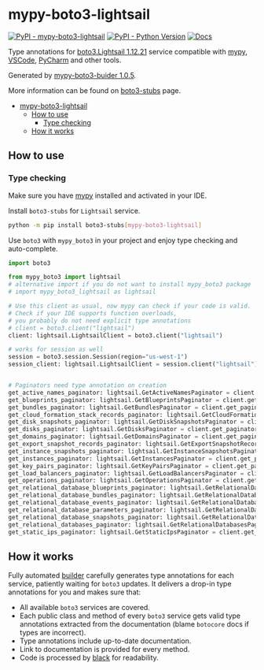 # mypy-boto3-lightsail

[![PyPI - mypy-boto3-lightsail](https://img.shields.io/pypi/v/mypy-boto3-lightsail.svg?color=blue)](https://pypi.org/project/mypy-boto3-lightsail)
[![PyPI - Python Version](https://img.shields.io/pypi/pyversions/mypy-boto3-lightsail.svg?color=blue)](https://pypi.org/project/mypy-boto3-lightsail)
[![Docs](https://img.shields.io/readthedocs/mypy-boto3-builder.svg?color=blue)](https://mypy-boto3-builder.readthedocs.io/)

Type annotations for
[boto3.Lightsail 1.12.21](https://boto3.amazonaws.com/v1/documentation/api/1.12.21/reference/services/lightsail.html#Lightsail) service
compatible with [mypy](https://github.com/python/mypy), [VSCode](https://code.visualstudio.com/),
[PyCharm](https://www.jetbrains.com/pycharm/) and other tools.

Generated by [mypy-boto3-buider 1.0.5](https://github.com/vemel/mypy_boto3_builder).

More information can be found on [boto3-stubs](https://pypi.org/project/boto3-stubs/) page.

- [mypy-boto3-lightsail](#mypy-boto3-lightsail)
  - [How to use](#how-to-use)
    - [Type checking](#type-checking)
  - [How it works](#how-it-works)

## How to use

### Type checking

Make sure you have [mypy](https://github.com/python/mypy) installed and activated in your IDE.

Install `boto3-stubs` for `Lightsail` service.

```bash
python -m pip install boto3-stubs[mypy-boto3-lightsail]
```

Use `boto3` with `mypy_boto3` in your project and enjoy type checking and auto-complete.

```python
import boto3

from mypy_boto3 import lightsail
# alternative import if you do not want to install mypy_boto3 package
# import mypy_boto3_lightsail as lightsail

# Use this client as usual, now mypy can check if your code is valid.
# Check if your IDE supports function overloads,
# you probably do not need explicit type annotations
# client = boto3.client("lightsail")
client: lightsail.LightsailClient = boto3.client("lightsail")

# works for session as well
session = boto3.session.Session(region="us-west-1")
session_client: lightsail.LightsailClient = session.client("lightsail")


# Paginators need type annotation on creation
get_active_names_paginator: lightsail.GetActiveNamesPaginator = client.get_paginator("get_active_names")
get_blueprints_paginator: lightsail.GetBlueprintsPaginator = client.get_paginator("get_blueprints")
get_bundles_paginator: lightsail.GetBundlesPaginator = client.get_paginator("get_bundles")
get_cloud_formation_stack_records_paginator: lightsail.GetCloudFormationStackRecordsPaginator = client.get_paginator("get_cloud_formation_stack_records")
get_disk_snapshots_paginator: lightsail.GetDiskSnapshotsPaginator = client.get_paginator("get_disk_snapshots")
get_disks_paginator: lightsail.GetDisksPaginator = client.get_paginator("get_disks")
get_domains_paginator: lightsail.GetDomainsPaginator = client.get_paginator("get_domains")
get_export_snapshot_records_paginator: lightsail.GetExportSnapshotRecordsPaginator = client.get_paginator("get_export_snapshot_records")
get_instance_snapshots_paginator: lightsail.GetInstanceSnapshotsPaginator = client.get_paginator("get_instance_snapshots")
get_instances_paginator: lightsail.GetInstancesPaginator = client.get_paginator("get_instances")
get_key_pairs_paginator: lightsail.GetKeyPairsPaginator = client.get_paginator("get_key_pairs")
get_load_balancers_paginator: lightsail.GetLoadBalancersPaginator = client.get_paginator("get_load_balancers")
get_operations_paginator: lightsail.GetOperationsPaginator = client.get_paginator("get_operations")
get_relational_database_blueprints_paginator: lightsail.GetRelationalDatabaseBlueprintsPaginator = client.get_paginator("get_relational_database_blueprints")
get_relational_database_bundles_paginator: lightsail.GetRelationalDatabaseBundlesPaginator = client.get_paginator("get_relational_database_bundles")
get_relational_database_events_paginator: lightsail.GetRelationalDatabaseEventsPaginator = client.get_paginator("get_relational_database_events")
get_relational_database_parameters_paginator: lightsail.GetRelationalDatabaseParametersPaginator = client.get_paginator("get_relational_database_parameters")
get_relational_database_snapshots_paginator: lightsail.GetRelationalDatabaseSnapshotsPaginator = client.get_paginator("get_relational_database_snapshots")
get_relational_databases_paginator: lightsail.GetRelationalDatabasesPaginator = client.get_paginator("get_relational_databases")
get_static_ips_paginator: lightsail.GetStaticIpsPaginator = client.get_paginator("get_static_ips")
```

## How it works

Fully automated [builder](https://github.com/vemel/mypy_boto3_builder) carefully generates
type annotations for each service, patiently waiting for `boto3` updates. It delivers
a drop-in type annotations for you and makes sure that:

- All available `boto3` services are covered.
- Each public class and method of every `boto3` service gets valid type annotations
  extracted from the documentation (blame `botocore` docs if types are incorrect).
- Type annotations include up-to-date documentation.
- Link to documentation is provided for every method.
- Code is processed by [black](https://github.com/psf/black) for readability.